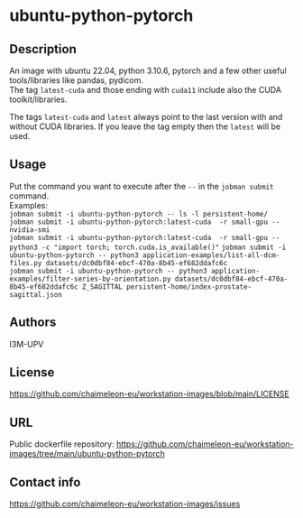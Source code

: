 # ubuntu-python-pytorch

## Description
An image with ubuntu 22.04, python 3.10.6, pytorch and a few other useful tools/libraries like pandas, pydicom.  
The tag `latest-cuda` and those ending with `cuda11` include also the CUDA toolkit/libraries.

The tags `latest-cuda` and `latest` always point to the last version with and without CUDA libraries.
If you leave the tag empty then the `latest` will be used.

## Usage
Put the command you want to execute after the `--` in the `jobman submit` command.  
Examples:  
  `jobman submit -i ubuntu-python-pytorch -- ls -l persistent-home/`  
  `jobman submit -i ubuntu-python-pytorch:latest-cuda  -r small-gpu -- nvidia-smi`  
  `jobman submit -i ubuntu-python-pytorch:latest-cuda  -r small-gpu -- python3 -c "import torch; torch.cuda.is_available()"`
  `jobman submit -i ubuntu-python-pytorch -- python3 application-examples/list-all-dcm-files.py datasets/dc0dbf84-ebcf-470a-8b45-ef682ddafc6c`  
  `jobman submit -i ubuntu-python-pytorch -- python3 application-examples/filter-series-by-orientation.py datasets/dc0dbf84-ebcf-470a-8b45-ef682ddafc6c Z_SAGITTAL persistent-home/index-prostate-sagittal.json`

## Authors
I3M-UPV

## License
https://github.com/chaimeleon-eu/workstation-images/blob/main/LICENSE

## URL
Public dockerfile repository:
https://github.com/chaimeleon-eu/workstation-images/tree/main/ubuntu-python-pytorch

## Contact info
https://github.com/chaimeleon-eu/workstation-images/issues
